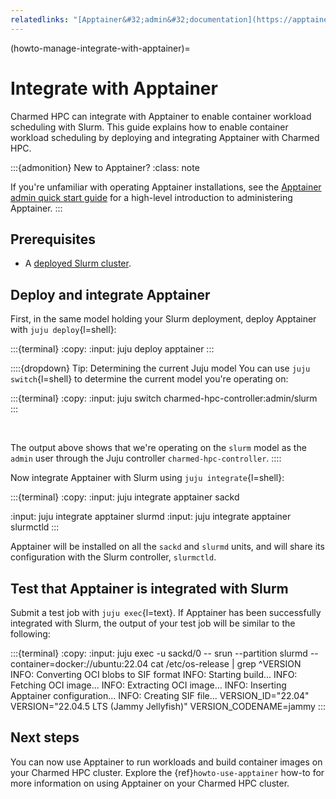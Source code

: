```yaml
---
relatedlinks: "[Apptainer&#32;admin&#32;documentation](https://apptainer.org/docs/admin/latest/), [Apptainer&#32;(Charmhub)](https://charmhub.io/apptainer), [Apptainer&#32;charm&#32;repository](https://github.com/charmed-hpc/apptainer-operator)"
---
```


(howto-manage-integrate-with-apptainer)=
# Integrate with Apptainer

Charmed HPC can integrate with Apptainer to enable container workload scheduling with Slurm.
This guide explains how to enable container workload scheduling by deploying and integrating
Apptainer with Charmed HPC.

:::{admonition} New to Apptainer?
:class: note

If you're unfamiliar with operating Apptainer installations, see the [Apptainer admin quick start guide](https://apptainer.org/docs/admin/latest/admin_quickstart.html)
for a high-level introduction to administering Apptainer.
:::

## Prerequisites

- A [deployed Slurm cluster](#howto-setup-deploy-slurm).

## Deploy and integrate Apptainer

First, in the same model holding your Slurm deployment, deploy Apptainer with `juju deploy`{l=shell}:

:::{terminal}
:copy:
:input: juju deploy apptainer
:::

::::{dropdown} Tip: Determining the current Juju model
You can use `juju switch`{l=shell} to determine the current model you're operating on:

:::{terminal}
:copy:
:input: juju switch
charmed-hpc-controller:admin/slurm
:::

<!--
  This raw `<br>` element is here because :terminal: directive does not add padding to the
  bottom of the rendered block that the text is too close
-->
<br>

The output above shows that we're operating on the `slurm` model as the `admin` user
through the Juju controller `charmed-hpc-controller`.
::::

Now integrate Apptainer with Slurm using `juju integrate`{l=shell}:

:::{terminal}
:copy:
:input: juju integrate apptainer sackd

:input: juju integrate apptainer slurmd
:input: juju integrate apptainer slurmctld
:::

Apptainer will be installed on all the `sackd` and `slurmd` units, and will share its configuration
with the Slurm controller, `slurmctld`.

## Test that Apptainer is integrated with Slurm

Submit a test job with `juju exec`{l=text}. If Apptainer has been successfully integrated with
Slurm, the output of your test job will be similar to the following:

:::{terminal}
:copy:
:input: juju exec -u sackd/0 -- srun --partition slurmd --container=docker://ubuntu:22.04 cat /etc/os-release | grep ^VERSION
INFO:    Converting OCI blobs to SIF format
INFO:    Starting build...
INFO:    Fetching OCI image...
INFO:    Extracting OCI image...
INFO:    Inserting Apptainer configuration...
INFO:    Creating SIF file...
VERSION_ID="22.04"
VERSION="22.04.5 LTS (Jammy Jellyfish)"
VERSION_CODENAME=jammy
:::

## Next steps

You can now use Apptainer to run workloads and build container images on your Charmed HPC cluster.
Explore the {ref}`howto-use-apptainer` how-to for more information on using Apptainer on your Charmed HPC cluster.
